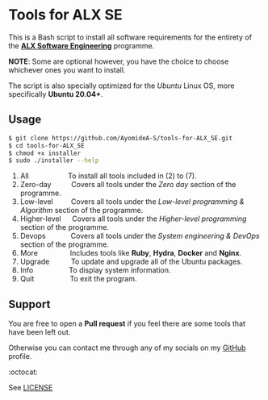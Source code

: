 # Tools for ALX SE

This is a Bash script to install all software requirements for the entirety
of the **[ALX Software Engineering](https://intranet.alxswe.com)** programme.

**NOTE**: Some are optional however, you have the choice to
choose whichever ones you want to install.

The script is also specially optimized for the *Ubuntu* Linux OS, more
specifically **Ubuntu 20.04+**.

## Usage

```bash
$ git clone https://github.com/AyomideA-S/tools-for-ALX_SE.git
$ cd tools-for-ALX_SE
$ chmod +x installer
$ sudo ./installer --help
```
1) All &emsp;&emsp;&emsp;&emsp;&emsp; To install all tools included in (2) to (7).  
2) Zero-day &emsp;&emsp;&nbsp; Covers all tools under the *Zero day* section of the programme.  
3) Low-level &emsp;&emsp; Covers all tools under the *Low-level programming & Algorithm* section of the programme.  
4) Higher-level &emsp; Covers all tools under the *Higher-level programming* section of the programme.  
5) Devops &emsp;&emsp;&ensp;&ensp; Covers all tools under the *System engineering & DevOps* section of the programme.  
6) More &emsp;&emsp;&emsp;&emsp; Includes tools like **Ruby**, **Hydra**, **Docker** and **Nginx**.  
7) Upgrade &emsp;&emsp;&ensp; To update and upgrade all of the Ubuntu packages.  
8) Info &emsp;&emsp;&emsp;&emsp;&ensp; To display system information.  
9) Quit &emsp;&emsp;&emsp;&emsp;&ensp; To exit the program.  

## Support

You are free to open a __Pull request__ if you feel there are some tools
that have been left out.

Otherwise you can contact me through any of my socials on my
[GitHub](https://github.com/AyomideA-S) profile.

:octocat:

See [LICENSE](https://github.com/AyomideA-S/tools-for-ALX_SE/COPYING)
